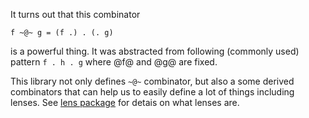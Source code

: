 It turns out that this combinator

    f ~@~ g = (f .) . (. g)

is a powerful thing. It was abstracted from following (commonly used)
pattern `f . h . g` where @f@ and @g@ are fixed.

This library not only defines `~@~` combinator, but also a some derived
combinators that can help us to easily define a lot of things including
lenses. See [lens package](http://hackage.haskell.org/package/lens) for
detais on what lenses are.
